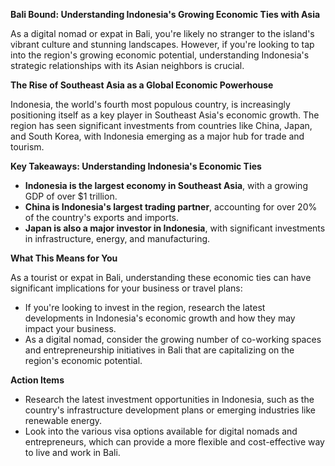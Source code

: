 **Bali Bound: Understanding Indonesia's Growing Economic Ties with Asia**

As a digital nomad or expat in Bali, you're likely no stranger to the island's vibrant culture and stunning landscapes. However, if you're looking to tap into the region's growing economic potential, understanding Indonesia's strategic relationships with its Asian neighbors is crucial.

**The Rise of Southeast Asia as a Global Economic Powerhouse**

Indonesia, the world's fourth most populous country, is increasingly positioning itself as a key player in Southeast Asia's economic growth. The region has seen significant investments from countries like China, Japan, and South Korea, with Indonesia emerging as a major hub for trade and tourism.

**Key Takeaways: Understanding Indonesia's Economic Ties**

*   **Indonesia is the largest economy in Southeast Asia**, with a growing GDP of over $1 trillion.
*   **China is Indonesia's largest trading partner**, accounting for over 20% of the country's exports and imports.
*   **Japan is also a major investor in Indonesia**, with significant investments in infrastructure, energy, and manufacturing.

**What This Means for You**

As a tourist or expat in Bali, understanding these economic ties can have significant implications for your business or travel plans:

*   If you're looking to invest in the region, research the latest developments in Indonesia's economic growth and how they may impact your business.
*   As a digital nomad, consider the growing number of co-working spaces and entrepreneurship initiatives in Bali that are capitalizing on the region's economic potential.

**Action Items**

*   Research the latest investment opportunities in Indonesia, such as the country's infrastructure development plans or emerging industries like renewable energy.
*   Look into the various visa options available for digital nomads and entrepreneurs, which can provide a more flexible and cost-effective way to live and work in Bali.